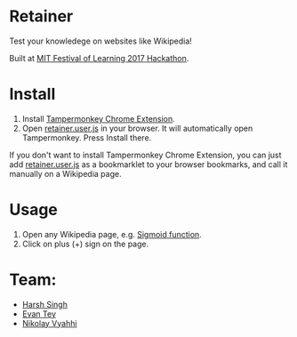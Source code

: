 # Retainer

Test your knowledege on websites like Wikipedia!

Built at [MIT Festival of Learning 2017 Hackathon](http://odl.mit.edu/campus/festival-learning/festival-learning-hackathon).

# Install

1. Install [Tampermonkey Chrome Extension](https://chrome.google.com/webstore/detail/tampermonkey/dhdgffkkebhmkfjojejmpbldmpobfkfo).
2. Open [retainer.user.js](https://github.com/vyahhi/retainer/raw/master/retainer.user.js) in your browser. It will automatically open Tampermonkey. Press Install there.

If you don't want to install Tampermonkey Chrome Extension, you can just add [retainer.user.js](https://github.com/vyahhi/retainer/raw/master/retainer.user.js) as a bookmarklet to your browser bookmarks, and call it manually on a Wikipedia page.

# Usage

1. Open any Wikipedia page, e.g. [Sigmoid function](https://en.wikipedia.org/wiki/Sigmoid_function).
2. Click on plus (+) sign on the page.

# Team:
* [Harsh Singh](http://github.com/hsingh23)
* [Evan Tey](http://github.com/evantey14)
* [Nikolay Vyahhi](http://github.com/vyahhi)
